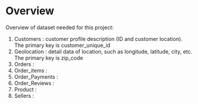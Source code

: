 # Overview 

Overview of dataset needed for this project:
1. Customers      : customer profile description (ID and customer location). The primary key is customer_unique_id
2. Geolocation    : detail data of location, such as longitude, latitude, city, etc. The primary key is zip_code
3. Orders         :
4. Order_items    :
5. Order_Payments :
6. Order_Reviews  :
7. Product        :
8. Sellers        :
